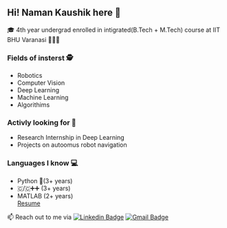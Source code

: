 ## Hi! Naman Kaushik here 👋
🎓 4th year undergrad enrolled in intigrated(B.Tech + M.Tech) course at IIT BHU Varanasi 🧑🏻‍🎓
### Fields of insterst 🕵️
  - Robotics
  - Computer Vision
  - Deep Learning
  - Machine Learning
  - Algorithims  
### Activly looking for 🔎
  - Research Internship in Deep Learning
  - Projects on autoomus robot navigation  
### Languages I know 💻
  - Python 🐍(3+ years)
  - 🇨/🇨➕➕ (3+ years)
  - MATLAB (2+ years)  
[Resume](https://drive.google.com/file/d/1AL1Mvo6kogP2Mfijbo6kLNODQs7-NZYG/view?usp=sharing)  


📫 Reach out to me via [![Linkedin Badge](https://img.shields.io/badge/-LinkedIn-blue?style=flat-square&logo=Linkedin&logoColor=white&link=https://www.linkedin.com/in/naman-kaushik-1bba57168/)](https://www.linkedin.com/in/naman-kaushik-1bba57168/) [![Gmail Badge](https://img.shields.io/badge/-Gmail-d14836?style=flat-square&logo=Gmail&logoColor=white&link=mailto:namank.cd.mec17@itbhu.ac.in)](mailto:namank.cd.mec17@itbhu.ac.in)

